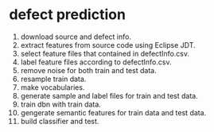 # defect prediction

1.  download source and defect info.
2.  extract features from source code using Eclipse JDT.
3.  select feature files that contained in defectInfo.csv.
4.  label feature files according to defectInfo.csv.
5.  remove noise for both train and test data.
6.  resample train data.
7.  make vocabularies.
8.  generate sample and label files for train and test data.
9.  train dbn with train data.
10. gengerate semantic features for train data and test data.
11. build classifier and test.
